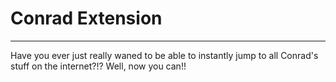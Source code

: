 # Conrad Extension

---

Have you ever just really waned to be able to instantly jump to all Conrad's
 stuff on the internet?!? Well, now you can!!
